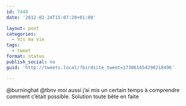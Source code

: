 ```yaml
---
id: 7448
date: '2012-02-24T15:07:20+01:00'

layout: post
categories:
  - Vis ma vie
tags:
  - tweet
format: status
publish_social: no
guid: 'http://tweets.local/?birdsite_tweet=173061454298218496'

---
```


@burninghat @tbnv moi aussi j’ai mis un certain temps à comprendre comment c’était possible. Solution toute bête en faite
